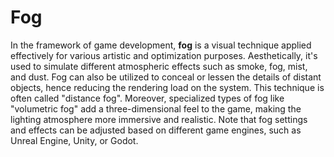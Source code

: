 # Fog

In the framework of game development, **fog** is a visual technique applied effectively for various artistic and optimization purposes. Aesthetically, it's used to simulate different atmospheric effects such as smoke, fog, mist, and dust. Fog can also be utilized to conceal or lessen the details of distant objects, hence reducing the rendering load on the system. This technique is often called "distance fog". Moreover, specialized types of fog like "volumetric fog" add a three-dimensional feel to the game, making the lighting atmosphere more immersive and realistic. Note that fog settings and effects can be adjusted based on different game engines, such as Unreal Engine, Unity, or Godot.